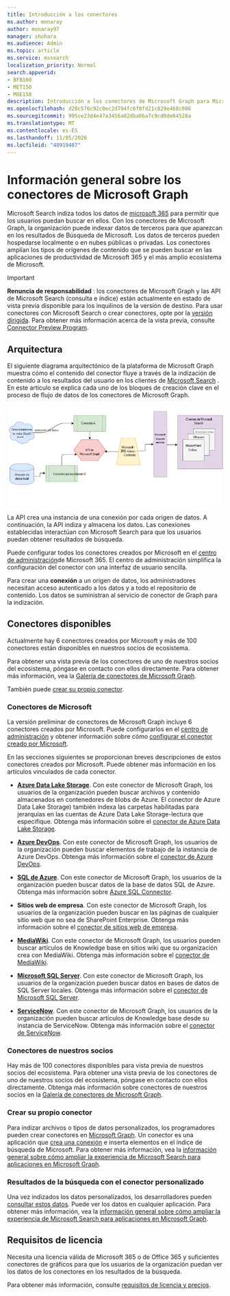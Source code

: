 ```yaml
---
title: Introducción a los conectores
ms.author: monaray
author: monaray97
manager: shohara
ms.audience: Admin
ms.topic: article
ms.service: mssearch
localization_priority: Normal
search.appverid:
- BFB160
- MET150
- MOE150
description: Introducción a los conectores de Microsoft Graph para Microsoft Search
ms.openlocfilehash: d20c576c92c0ec2d794fc6f8fd21c829e468c086
ms.sourcegitcommit: 995ce23d4e47a3456a02dba0ba7c9cd0de64528a
ms.translationtype: MT
ms.contentlocale: es-ES
ms.lasthandoff: 11/05/2020
ms.locfileid: "48919487"
---
```

# <a name="overview-of-microsoft-graph-connectors"></a>Información general sobre los conectores de Microsoft Graph

Microsoft Search indiza todos los datos de [microsoft 365](https://www.microsoft.com/microsoft-365) para permitir que los usuarios puedan buscar en ellos. Con los conectores de Microsoft Graph, la organización puede indexar datos de terceros para que aparezcan en los resultados de Búsqueda de Microsoft. Los datos de terceros pueden hospedarse localmente o en nubes públicas o privadas. Los conectores amplían los tipos de orígenes de contenido que se pueden buscar en las aplicaciones de productividad de Microsoft 365 y el más amplio ecosistema de Microsoft.

> [!IMPORTANT]
> **Renuncia de responsabilidad** : los conectores de Microsoft Graph y las API de Microsoft Search (consulta e índice) están actualmente en estado de vista previa disponible para los inquilinos de la versión de destino. Para usar conectores con Microsoft Search o crear conectores, opte por la [versión dirigida](https://docs.microsoft.com/office365/admin/manage/release-options-in-office-365?view=o365-worldwide). Para obtener más información acerca de la vista previa, consulte [Connector Preview Program](connectors-preview.md).

## <a name="architecture"></a>Arquitectura

El siguiente diagrama arquitectónico de la plataforma de Microsoft Graph muestra cómo el contenido del conector fluye a través de la indización de contenido a los resultados del usuario en los clientes de [Microsoft Search](https://docs.microsoft.com/microsoftsearch/overview-microsoft-search) . En este artículo se explica cada uno de los bloques de creación clave en el proceso de flujo de datos de los conectores de Microsoft Graph.

![Diagrama: los conectores extraen los datos locales y basados en la nube y los indiza la API de búsqueda de Microsoft y, a continuación, el servicio de Microsoft Search entrega los resultados a los usuarios.](media/highlevel-connectors_FINAL.png)

La API crea una instancia de una conexión por cada origen de datos. A continuación, la API indiza y almacena los datos. Las conexiones establecidas interactúan con Microsoft Search para que los usuarios puedan obtener resultados de búsqueda.

Puede configurar todos los conectores creados por Microsoft en el [centro de administración](https://admin.microsoft.com)de Microsoft 365. El centro de administración simplifica la configuración del conector con una interfaz de usuario sencilla.

Para crear una **conexión** a un origen de datos, los administradores necesitan acceso autenticado a los datos y a todo el repositorio de contenido. Los datos se suministran al servicio de conector de Graph para la indización.

## <a name="available-connectors"></a>Conectores disponibles

Actualmente hay 6 conectores creados por Microsoft y más de 100 conectores están disponibles en nuestros socios de ecosistema.

Para obtener una vista previa de los conectores de uno de nuestros socios del ecosistema, póngase en contacto con ellos directamente. Para obtener más información, vea la [Galería de conectores de Microsoft Graph](connectors-gallery.md).

También puede [crear su propio conector](https://docs.microsoft.com/graph/search-concept-overview).

### <a name="connectors-by-microsoft"></a>Conectores de Microsoft

La versión preliminar de conectores de Microsoft Graph incluye 6 conectores creados por Microsoft. Puede configurarlos en el [centro de administración](https://admin.microsoft.com) y obtener información sobre cómo [configurar el conector creado por Microsoft](configure-connector.md).

En las secciones siguientes se proporcionan breves descripciones de estos conectores creados por Microsoft. Puede obtener más información en los artículos vinculados de cada conector.

- **[Azure Data Lake Storage](https://docs.microsoft.com/azure/storage/blobs/data-lake-storage-introduction)**. Con este conector de Microsoft Graph, los usuarios de la organización pueden buscar archivos y contenido almacenados en contenedores de blobs de Azure. El conector de Azure Data Lake Storage) también indexa las carpetas habilitadas para jerarquías en las cuentas de Azure Data Lake Storage-lectura que especifique.
Obtenga más información sobre el [conector de Azure Data Lake Storage](azure-data-lake-connector.md).

- **[Azure DevOps](https://azure.microsoft.com/services/devops)**. Con este conector de Microsoft Graph, los usuarios de la organización pueden buscar elementos de trabajo de la instancia de Azure DevOps.
Obtenga más información sobre el [conector de Azure DevOps](azure-devops-connector.md).

- **[SQL de Azure](https://azure.microsoft.com/services/sql-database)**. Con este conector de Microsoft Graph, los usuarios de la organización pueden buscar datos de la base de datos SQL de Azure.
Obtenga más información sobre [Azure SQL Connector](MSSQL-connector.md).

- **Sitios web de empresa**. Con este conector de Microsoft Graph, los usuarios de la organización pueden buscar en las páginas de cualquier sitio web que no sea de SharePoint Enterprise.
Obtenga más información sobre el [conector de sitios web de empresa](enterprise-web-connector.md).

- **[MediaWiki](https://www.mediawiki.org/wiki/MediaWiki)**. Con este conector de Microsoft Graph, los usuarios pueden buscar artículos de Knowledge base en sitios wiki que su organización crea con MediaWiki.
Obtenga más información sobre el [conector de MediaWiki](mediawiki-connector.md).

- **[Microsoft SQL Server](https://www.microsoft.com/sql-server/sql-server-2017)**. Con este conector de Microsoft Graph, los usuarios de la organización pueden buscar datos en bases de datos de SQL Server locales.
Obtenga más información sobre el [conector de Microsoft SQL Server](MSSQL-connector.md).

- **[ServiceNow](https://www.servicenow.com)**. Con este conector de Microsoft Graph, los usuarios de la organización pueden buscar artículos de Knowledge base desde su instancia de ServiceNow.
Obtenga más información sobre el [conector de ServiceNow](servicenow-connector.md).

### <a name="connectors-from-our-partners"></a>Conectores de nuestros socios

Hay más de 100 conectores disponibles para vista previa de nuestros socios del ecosistema. Para obtener una vista previa de los conectores de uno de nuestros socios del ecosistema, póngase en contacto con ellos directamente.
Obtenga más información sobre conectores de nuestros socios en la [Galería de conectores de Microsoft Graph](connectors-gallery.md).

### <a name="build-your-own-connector"></a>Crear su propio conector

Para indizar archivos o tipos de datos personalizados, los programadores pueden crear conectores en [Microsoft Graph](https://developer.microsoft.com/graph/). Un conector es una aplicación que [crea una conexión](https://docs.microsoft.com/graph/search-index-manage-connections) e inserta elementos en el índice de búsqueda de Microsoft. Para obtener más información, vea la [información general sobre cómo ampliar la experiencia de Microsoft Search para aplicaciones en Microsoft Graph](https://docs.microsoft.com/graph/search-concept-overview).

### <a name="search-results-with-your-custom-built-connector"></a>Resultados de la búsqueda con el conector personalizado

Una vez indizados los datos personalizados, los desarrolladores pueden [consultar estos datos](https://docs.microsoft.com/graph/search-concept-custom-types). Puede ver los datos en cualquier aplicación. Para obtener más información, vea la [información general sobre cómo ampliar la experiencia de Microsoft Search para aplicaciones en Microsoft Graph](https://docs.microsoft.com/graph/search-concept-overview).

## <a name="license-requirements"></a>Requisitos de licencia

Necesita una licencia válida de Microsoft 365 o de Office 365 y suficientes conectores de gráficos para que los usuarios de la organización puedan ver los datos de los conectores en los resultados de la búsqueda.

Para obtener más información, consulte [requisitos de licencia y precios](licensing.md).